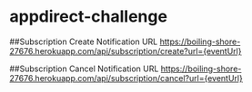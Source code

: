 # appdirect-challenge



##Subscription Create Notification URL
https://boiling-shore-27676.herokuapp.com/api/subscription/create?url={eventUrl}

##Subscription Cancel Notification URL
https://boiling-shore-27676.herokuapp.com/api/subscription/cancel?url={eventUrl}